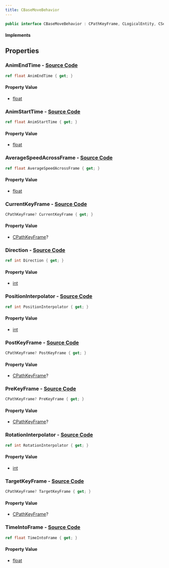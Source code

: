 ```yaml
---
title: CBaseMoveBehavior
---
```


```csharp
public interface CBaseMoveBehavior : CPathKeyFrame, CLogicalEntity, CServerOnlyEntity, CBaseEntity, CEntityInstance, ISchemaClass<CEntityInstance>, ISchemaClass<CBaseEntity>, ISchemaClass<CServerOnlyEntity>, ISchemaClass<CLogicalEntity>, ISchemaClass<CPathKeyFrame>, ISchemaClass<CBaseMoveBehavior>, ISchemaField, ISchemaClass, INativeHandle
```

#### Implements

## Properties

### **AnimEndTime** - [Source Code](https://github.com/swiftly-solution/swiftlys2/blob/main/managed/src/SwiftlyS2.Generated/Schemas/Interfaces/CBaseMoveBehavior.cs#L22)

```csharp
ref float AnimEndTime { get; }
```

#### Property Value

- [float](https://learn.microsoft.com/dotnet/api/system.single)

### **AnimStartTime** - [Source Code](https://github.com/swiftly-solution/swiftlys2/blob/main/managed/src/SwiftlyS2.Generated/Schemas/Interfaces/CBaseMoveBehavior.cs#L20)

```csharp
ref float AnimStartTime { get; }
```

#### Property Value

- [float](https://learn.microsoft.com/dotnet/api/system.single)

### **AverageSpeedAcrossFrame** - [Source Code](https://github.com/swiftly-solution/swiftlys2/blob/main/managed/src/SwiftlyS2.Generated/Schemas/Interfaces/CBaseMoveBehavior.cs#L24)

```csharp
ref float AverageSpeedAcrossFrame { get; }
```

#### Property Value

- [float](https://learn.microsoft.com/dotnet/api/system.single)

### **CurrentKeyFrame** - [Source Code](https://github.com/swiftly-solution/swiftlys2/blob/main/managed/src/SwiftlyS2.Generated/Schemas/Interfaces/CBaseMoveBehavior.cs#L26)

```csharp
CPathKeyFrame? CurrentKeyFrame { get; }
```

#### Property Value

- [CPathKeyFrame](/docs/api/shared/schemadefinitions/cpathkeyframe)?

### **Direction** - [Source Code](https://github.com/swiftly-solution/swiftlys2/blob/main/managed/src/SwiftlyS2.Generated/Schemas/Interfaces/CBaseMoveBehavior.cs#L36)

```csharp
ref int Direction { get; }
```

#### Property Value

- [int](https://learn.microsoft.com/dotnet/api/system.int32)

### **PositionInterpolator** - [Source Code](https://github.com/swiftly-solution/swiftlys2/blob/main/managed/src/SwiftlyS2.Generated/Schemas/Interfaces/CBaseMoveBehavior.cs#L16)

```csharp
ref int PositionInterpolator { get; }
```

#### Property Value

- [int](https://learn.microsoft.com/dotnet/api/system.int32)

### **PostKeyFrame** - [Source Code](https://github.com/swiftly-solution/swiftlys2/blob/main/managed/src/SwiftlyS2.Generated/Schemas/Interfaces/CBaseMoveBehavior.cs#L32)

```csharp
CPathKeyFrame? PostKeyFrame { get; }
```

#### Property Value

- [CPathKeyFrame](/docs/api/shared/schemadefinitions/cpathkeyframe)?

### **PreKeyFrame** - [Source Code](https://github.com/swiftly-solution/swiftlys2/blob/main/managed/src/SwiftlyS2.Generated/Schemas/Interfaces/CBaseMoveBehavior.cs#L30)

```csharp
CPathKeyFrame? PreKeyFrame { get; }
```

#### Property Value

- [CPathKeyFrame](/docs/api/shared/schemadefinitions/cpathkeyframe)?

### **RotationInterpolator** - [Source Code](https://github.com/swiftly-solution/swiftlys2/blob/main/managed/src/SwiftlyS2.Generated/Schemas/Interfaces/CBaseMoveBehavior.cs#L18)

```csharp
ref int RotationInterpolator { get; }
```

#### Property Value

- [int](https://learn.microsoft.com/dotnet/api/system.int32)

### **TargetKeyFrame** - [Source Code](https://github.com/swiftly-solution/swiftlys2/blob/main/managed/src/SwiftlyS2.Generated/Schemas/Interfaces/CBaseMoveBehavior.cs#L28)

```csharp
CPathKeyFrame? TargetKeyFrame { get; }
```

#### Property Value

- [CPathKeyFrame](/docs/api/shared/schemadefinitions/cpathkeyframe)?

### **TimeIntoFrame** - [Source Code](https://github.com/swiftly-solution/swiftlys2/blob/main/managed/src/SwiftlyS2.Generated/Schemas/Interfaces/CBaseMoveBehavior.cs#L34)

```csharp
ref float TimeIntoFrame { get; }
```

#### Property Value

- [float](https://learn.microsoft.com/dotnet/api/system.single)

